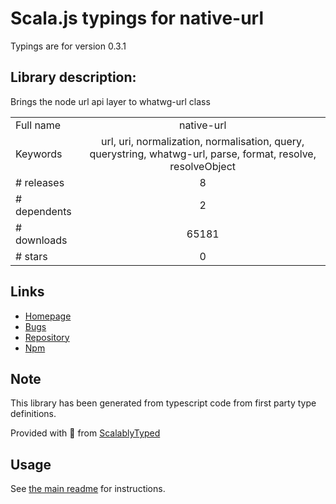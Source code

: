 
# Scala.js typings for native-url

Typings are for version 0.3.1

## Library description:
Brings the node url api layer to whatwg-url class

|                    |                 |
| ------------------ | :-------------: |
| Full name          | native-url |
| Keywords           | url, uri, normalization, normalisation, query, querystring, whatwg-url, parse, format, resolve, resolveObject |
| # releases         | 8 |
| # dependents       | 2 |
| # downloads        | 65181 |
| # stars            | 0 |

## Links
- [Homepage](https://github.com/GoogleChromeLabs/native-url#readme)
- [Bugs](https://github.com/GoogleChromeLabs/native-url/issues)
- [Repository](https://github.com/GoogleChromeLabs/native-url)
- [Npm](https://www.npmjs.com/package/native-url)
    


## Note
This library has been generated from typescript code from first party type definitions.

Provided with :purple_heart: from [ScalablyTyped](https://github.com/oyvindberg/ScalablyTyped)

## Usage
See [the main readme](../../readme.md) for instructions.


